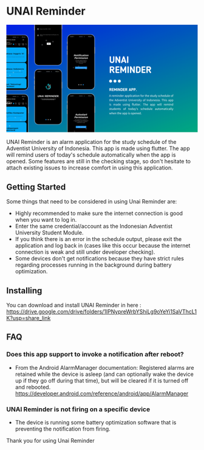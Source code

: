# UNAI Reminder
![alt text](unai_reminder_ui.png)


UNAI Reminder is an alarm application for the study schedule of the Adventist University of Indonesia. This app is made using flutter. The app will remind users of today's schedule automatically when the app is opened. Some features are still in the checking stage, so don't hesitate to attach existing issues to increase comfort in using this application.


## Getting Started

Some things that need to be considered in using Unai Reminder are:

- Highly recommended to make sure the internet connection is good when you want to log in.
- Enter the same credential/account as the Indonesian Adventist University Student Module.
- If you think there is an error in the schedule output, please exit the application and log back in (cases like this occur because the internet connection is weak and still under developer checking).
- Some devices don't get notifications because they have strict rules regarding processes running in the background during battery optimization.


## Installing
You can download and install UNAI Reminder in here : https://drive.google.com/drive/folders/1IPNypreWrbYShiLg9oYeYi1SaVThcL1K?usp=share_link


## FAQ
### Does this app support to invoke a notification after reboot?
- From the Android AlarmManager documentation: 
  Registered alarms are retained while the device is asleep (and can optionally wake the device up if they go off during that time), but will be cleared if it is turned   off and rebooted. https://developer.android.com/reference/android/app/AlarmManager

### UNAI Reminder is not firing on a specific device
- The device is running some battery optimization software that is preventing the notification from firing.


Thank you for using Unai Reminder
